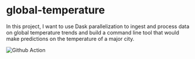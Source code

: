 # global-temperature
In this project, I want to use Dask parallelization to ingest and process data on global temperature trends and build a command line tool that would make predictions on the temperature of a major city.

![Github Action](https://github.com/nogibjj/global-temperature/actions/workflows/main.yml/badge.svg?event=push)
